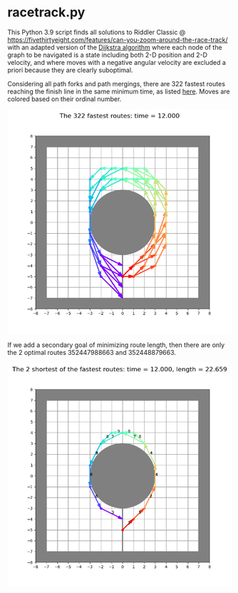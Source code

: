 # racetrack.py
This Python 3.9 script finds all solutions to Riddler Classic @ https://fivethirtyeight.com/features/can-you-zoom-around-the-race-track/ with an adapted version of the [Dijkstra algorithm](https://en.wikipedia.org/wiki/Dijkstra%27s_algorithm) where each node of the graph to be navigated is a state including both 2-D position and 2-D velocity, and where moves with a negative angular velocity are excluded a priori because they are clearly suboptimal.


Considering all path forks and path mergings, there are 322 fastest routes reaching the finish line in the same minimum time, as listed [here](https://github.com/stefperf/racetrack/blob/main/output.txt). Moves are colored based on their ordinal number.

![figure showing all the fastest routes](https://github.com/stefperf/racetrack/blob/main/Fastest_routes.png)


If we add a secondary goal of minimizing route length, then there are only the 2 optimal routes 352447988663 and 352448879663.

![figure showing all the shortest of the fastest routes](https://github.com/stefperf/racetrack/blob/main/Shortest_fastest_routes.png)
